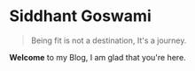 # Siddhant Goswami

> Being fit is not a destination, It's a journey.

**Welcome** to my Blog, I am glad that you're here. 

